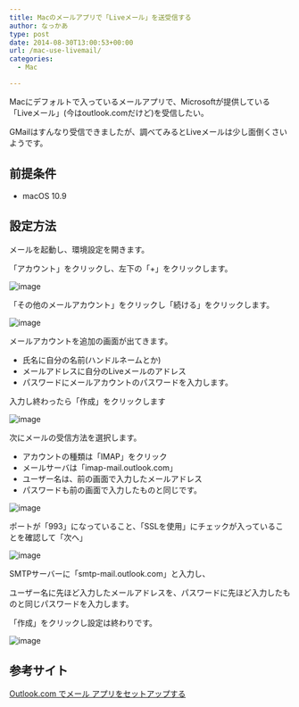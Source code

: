 ```yaml
---
title: Macのメールアプリで「Liveメール」を送受信する
author: なっかあ
type: post
date: 2014-08-30T13:00:53+00:00
url: /mac-use-livemail/
categories:
  - Mac

---
```

Macにデフォルトで入っているメールアプリで、Microsoftが提供している「Liveメール」(今はoutlook.comだけど)を受信したい。
  
GMailはすんなり受信できましたが、調べてみるとLiveメールは少し面倒くさいようです。

## 前提条件

* macOS 10.9

## 設定方法
  
メールを起動し、環境設定を開きます。
  
「アカウント」をクリックし、左下の「+」をクリックします。
  
![image](/img/wp/20140830_mac_livemail_1-400x410.png)
  
「その他のメールアカウント」をクリックし「続ける」をクリックします。

![image](/img/wp/20140830_mac_livemail_2-400x339.png)
  
メールアカウントを追加の画面が出てきます。

* 氏名に自分の名前(ハンドルネームとか)
* メールアドレスに自分のLiveメールのアドレス
* パスワードにメールアカウントのパスワードを入力します。
  
入力し終わったら「作成」をクリックします

![image](/img/wp/20140830_mac_livemail_3-400x301.png)

  
次にメールの受信方法を選択します。

* アカウントの種類は「IMAP」をクリック
* メールサーバは「imap-mail.outlook.com」
* ユーザー名は、前の画面で入力したメールアドレス
* パスワードも前の画面で入力したものと同じです。

![image](/img/wp/20140830_mac_livemail_4-400x332.png)

ポートが「993」になっていること、「SSLを使用」にチェックが入っていることを確認して「次へ」

![image](/img/wp/20140830_mac_livemail_5-400x332.png)
  
SMTPサーバーに「smtp-mail.outlook.com」と入力し、
  
ユーザー名に先ほど入力したメールアドレスを、パスワードに先ほど入力したものと同じパスワードを入力します。
  
「作成」をクリックし設定は終わりです。

![image](/img/wp/20140830_mac_livemail_6-400x301.png)


## 参考サイト
  
[Outlook.com でメール アプリをセットアップする](http://windows.microsoft.com/ja-jp/windows/outlook/send-receive-from-app)